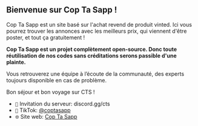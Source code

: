 ## Bienvenue sur Cop Ta Sapp !

Cop Ta Sapp est un site basé sur l'achat revend de produit vinted.
Ici vous pourrez trouver les annonces avec les meilleurs prix, qui viennent d'être poster, et  tout ça gratuitement !

__Cop Ta Sapp est un projet complètement open-source. Donc toute réutilisation de nos codes sans créditations serons passible d'une plainte.__

Vous retrouverez une équipe à l’écoute de la communauté, des experts toujours disponible en cas de problème.

Bon séjour et bon voyage sur CTS !

* `🔗` Invitation du serveur: discord.gg/cts
* `🎵` TikTok: [@coptasapp](https://www.tiktok.com/@coptasapp)
* `🌐` Site web: [Cop Ta Sapp](https://cop-ta-sapp.fr)
